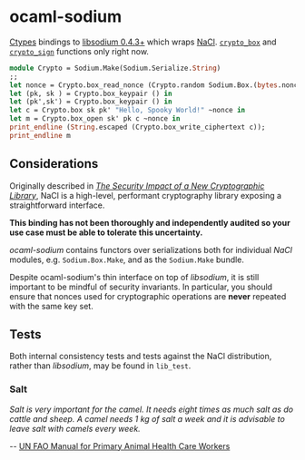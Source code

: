 # ocaml-sodium

[Ctypes](https://github.com/ocamllabs/ocaml-ctypes) bindings to
[libsodium 0.4.3+](https://github.com/jedisct1/libsodium) which wraps
[NaCl](http://nacl.cr.yp.to/). [`crypto_box`](http://nacl.cr.yp.to/box.html)
and [`crypto_sign`](http://nacl.cr.yp.to/sign.html)
functions only right now.

``` ocaml
module Crypto = Sodium.Make(Sodium.Serialize.String)
;;
let nonce = Crypto.box_read_nonce (Crypto.random Sodium.Box.(bytes.nonce)) in
let (pk, sk ) = Crypto.box_keypair () in
let (pk',sk') = Crypto.box_keypair () in
let c = Crypto.box sk pk' "Hello, Spooky World!" ~nonce in
let m = Crypto.box_open sk' pk c ~nonce in
print_endline (String.escaped (Crypto.box_write_ciphertext c));
print_endline m
```

## Considerations

Originally described in [*The Security Impact of a New Cryptographic
Library*](http://cryptojedi.org/papers/coolnacl-20111201.pdf), NaCl is a
high-level, performant cryptography library exposing a straightforward
interface.

**This binding has not been thoroughly and independently audited so your
use case must be able to tolerate this uncertainty.**

*ocaml-sodium* contains functors over serializations both for individual
 *NaCl* modules, e.g. `Sodium.Box.Make`, and as the `Sodium.Make` bundle.

Despite ocaml-sodium's thin interface on top of *libsodium*, it is still
important to be mindful of security invariants. In particular, you
should ensure that nonces used for cryptographic operations are
**never** repeated with the same key set.

## Tests

Both internal consistency tests and tests against the NaCl distribution,
rather than *libsodium*, may be found in `lib_test`.

### Salt

*Salt is very important for the camel. It needs eight times as much salt
as do cattle and sheep. A camel needs 1 kg of salt a week and it is
advisable to leave salt with camels every week.*

-- [UN FAO Manual for Primary Animal Health Care Workers](http://www.fao.org/docrep/t0690e/t0690e09.htm#unit%2061:%20feeding%20and%20watering%20of%20camels)
